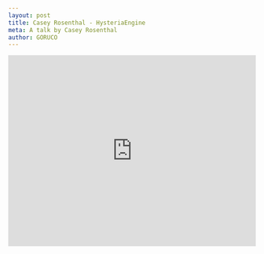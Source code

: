 ```yaml
---
layout: post
title: Casey Rosenthal - HysteriaEngine
meta: A talk by Casey Rosenthal
author: GORUCO
---
```


<iframe src="http://player.vimeo.com/video/27151032?title=0&amp;byline=0&amp;portrait=0" width="100%" height="390px" frameborder="0" ></iframe>